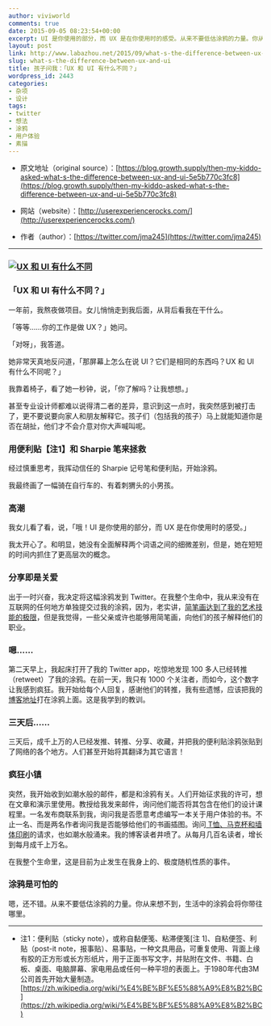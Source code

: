 ```yaml
---
author: viviworld
comments: true
date: 2015-09-05 08:23:54+00:00
excerpt: UI 是你使用的部分，而 UX 是在你使用时的感受。从来不要低估涂鸦的力量。你从来想不到，生活中的涂鸦会将你带往哪里。
layout: post
link: http://www.labazhou.net/2015/09/what-s-the-difference-between-ux-and-ui/
slug: what-s-the-difference-between-ux-and-ui
title: 孩子问我：「UX 和 UI 有什么不同？」
wordpress_id: 2443
categories:
- 杂项
- 设计
tags:
- twitter
- 想法
- 涂鸦
- 用户体验
- 素描
---
```



	
  * 原文地址（original source）：[https://blog.growth.supply/then-my-kiddo-asked-what-s-the-difference-between-ux-and-ui-5e5b770c3fc8](https://blog.growth.supply/then-my-kiddo-asked-what-s-the-difference-between-ux-and-ui-5e5b770c3fc8)

	
  * 网站（website）：[http://userexperiencerocks.com/](http://userexperiencerocks.com/)

	
  * 作者（author）：[https://twitter.com/jma245](https://twitter.com/jma245)





* * *





### [![UX 和 UI 有什么不同](http://www.labazhou.net/wp-content/uploads/2015/09/what-s-the-difference-between-ux-and-ui-600x274.jpeg)](http://www.labazhou.net/wp-content/uploads/2015/09/what-s-the-difference-between-ux-and-ui.jpeg)




### 「UX 和 UI 有什么不同？」


一年前，我熬夜做项目。女儿悄悄走到我后面，从背后看我在干什么。

「等等……你的工作是做 UX？」她问。

「对呀」，我答道。

她非常天真地反问道，「那屏幕上怎么在说 UI？它们是相同的东西吗？UX 和 UI 有什么不同呢？」

我靠着椅子，看了她一秒钟，说，「你了解吗？让我想想。」

甚至专业设计师都难以说得清二者的差异，意识到这一点时，我突然感到被打击了，更不要说要向家人和朋友解释它。孩子们（包括我的孩子）马上就能知道你是否在胡扯，他们才不会介意对你大声喊叫呢。


### 用便利贴【注1】和 Sharpie 笔来拯救


经过慎重思考，我挥动信任的 Sharpie 记号笔和便利贴，开始涂鸦。

我最终画了一幅骑在自行车的、有着刺猬头的小男孩。


### 高潮


我女儿看了看，说，「哦！UI 是你使用的部分，而 UX 是在你使用时的感受。」

我太开心了。和明显，她没有全面解释两个词语之间的细微差别，但是，她在短短的时间内抓住了更高层次的概念。


### 分享即是关爱


出于一时兴奋，我决定将这幅涂鸦发到 Twitter。在我整个生命中，我从来没有在互联网的任何地方单独提交过我的涂鸦，因为，老实讲，[简笔画达到了我的艺术技能的极限](http://www.labazhou.net/2014/07/what-are-you-drawing-lily/)，但是我觉得，一些父亲或许也能够用简笔画，向他们的孩子解释他们的职业。


### 嗯……


第二天早上，我起床打开了我的 Twitter app，吃惊地发现 100 多人已经转推（retweet）了我的涂鸦。在前一天，我只有 1000 个关注者，而如今，这个数字让我感到疯狂。我开始给每个人回复，感谢他们的转推，我有些遗憾，应该把我的[博客地址](http://userexperiencerocks.com/)打在涂鸦上面。这是我学到的教训。


### 三天后……


三天后，成千上万的人已经发推、转推、分享、收藏，并把我的便利贴涂鸦张贴到了网络的各个地方。人们甚至开始将其翻译为其它语言！


### 疯狂小镇


突然，我开始收到如潮水般的邮件，都是和涂鸦有关。人们开始征求我的许可，想在文章和演示里使用。教授给我发来邮件，询问他们能否将其包含在他们的设计课程里。一名发布商联系到我，询问我是否愿意考虑编写一本关于用户体验的书。不止一名、而是两名作者询问我是否能够给他们的书画插图。询问[ T恤、马克杯和墙体印刷](https://society6.com/userexperiencerocks)的请求，也如潮水般涌来。我的博客读者井喷了。从每月几百名读者，增长到每月成千上万名。

在我整个生命里，这是目前为止发生在我身上的、极度随机性质的事件。


### 涂鸦是可怕的


嗯，还不错。从来不要低估涂鸦的力量。你从来想不到，生活中的涂鸦会将你带往哪里。



* * *






	
  * 注1：便利贴（sticky note），或称自黏便笺、粘滞便笺[注 1]、自粘便签、利贴（post-it note，报事贴）、易事贴，一种文具用品，可重复使用、背面上缘有胶的正方形或长方形纸片，用于正面书写文字，并贴附在文件、书籍、白板、桌面、电脑屏幕、家电用品或任何一种平坦的表面上。于1980年代由3M公司首先开始大量制造。[https://zh.wikipedia.org/wiki/%E4%BE%BF%E5%88%A9%E8%B2%BC](https://zh.wikipedia.org/wiki/%E4%BE%BF%E5%88%A9%E8%B2%BC)


